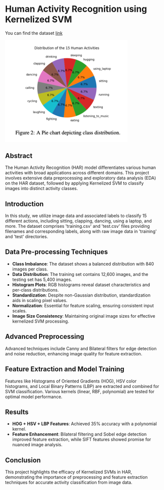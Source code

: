 
# Human Activity Recognition using Kernelized SVM

You can find the dataset [link](https://drive.google.com/file/d/1lJk8WC08Q4yaWWG-8eRKZAN6LUdlp7Mm/view?usp=drive_link)


<img src="https://github.com/aammaan/Human-Activity-Recognition/blob/main/image.png" alt="Classes" width="400"/>



## Abstract

The Human Activity Recognition (HAR) model differentiates various human activities with broad applications across different domains. This project involves extensive data preprocessing and exploratory data analysis (EDA) on the HAR dataset, followed by applying Kernelized SVM to classify images into distinct activity classes.

## Introduction

In this study, we utilize image data and associated labels to classify 15 different actions, including sitting, clapping, dancing, using a laptop, and more. The dataset comprises 'training.csv' and 'test.csv' files providing filenames and corresponding labels, along with raw image data in 'training' and 'test' directories.

## Data Pre-processing Techniques

- **Class Imbalance**: The dataset shows a balanced distribution with 840 images per class.
- **Data Distribution**: The training set contains 12,600 images, and the testing set has 5,400 images.
- **Histogram Plots**: RGB histograms reveal dataset characteristics and per-class distributions.
- **Standardization**: Despite non-Gaussian distribution, standardization aids in scaling pixel values.
- **Normalization**: Essential for feature scaling, ensuring consistent input scales.
- **Image Size Consistency**: Maintaining original image sizes for effective kernelized SVM processing.

## Advanced Preprocessing

Advanced techniques include Canny and Bilateral filters for edge detection and noise reduction, enhancing image quality for feature extraction.

## Feature Extraction and Model Training

Features like Histograms of Oriented Gradients (HOG), HSV color histograms, and Local Binary Patterns (LBP) are extracted and combined for SVM classification. Various kernels (linear, RBF, polynomial) are tested for optimal model performance.

## Results

- **HOG + HSV + LBP Features**: Achieved 35% accuracy with a polynomial kernel.
- **Feature Enhancement**: Bilateral filtering and Sobel edge detection improved feature extraction, while SIFT features showed promise for nuanced image analysis.

## Conclusion

This project highlights the efficacy of Kernelized SVMs in HAR, demonstrating the importance of preprocessing and feature extraction techniques for accurate activity classification from image data.

